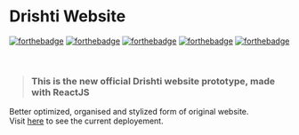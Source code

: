 # Drishti Website

[![forthebadge](https://forthebadge.com/images/badges/built-with-love.svg)]()
[![forthebadge](https://forthebadge.com/images/badges/uses-js.svg)]()
[![forthebadge](https://forthebadge.com/images/badges/uses-html.svg)]()
[![forthebadge](https://forthebadge.com/images/badges/uses-css.svg)]()
[![forthebadge](https://forthebadge.com/images/badges/powered-by-oxygen.svg)]()

<!-- [![forthebadge](https://forthebadge.com/images/badges/you-didnt-ask-for-this.svg)]() -->

&nbsp;  

> ### This is the new official Drishti website prototype, made with ReactJS
Better optimized, organised and stylized form of original website. \
Visit [here](https://dpansu20.github.io/drishti-website-revamped/) to see the current deployement.
